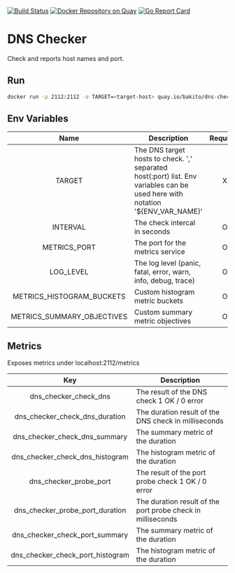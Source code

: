 [![Build Status](https://travis-ci.com/bakito/dns-checker.svg?branch=master)](https://travis-ci.com/bakito/dns-checker) [![Docker Repository on Quay](https://quay.io/repository/bakito/dns-checker/status "Docker Repository on Quay")](https://quay.io/repository/bakito/dns-checker) [![Go Report Card](https://goreportcard.com/badge/github.com/bakito/dns-checker)](https://goreportcard.com/report/github.com/bakito/dns-checker)

# DNS Checker

Check and reports host names and port.


## Run

```bash
docker run -p 2112:2112 -e TARGET=<target-host> quay.io/bakito/dns-checker
```

## Env Variables
| Name | Description | Required | Default 
| :---: | --- | :---: | :---: |
| TARGET | The DNS target hosts to check. ',' separated host(:port) list. Env variables can be used here with notation '${ENV_VAR_NAME}' | X |  |
| INTERVAL | The check intercal in seconds | O | 30 |
| METRICS_PORT | The port for the metrics service | O | 2112 |
| LOG_LEVEL | The log level (panic, fatal, error, warn, info, debug, trace)| O | info |
| METRICS_HISTOGRAM_BUCKETS | Custom histogram metric buckets  | O | "0.002,0.005,0.01,0.025,0.05,0.1,0.25,0.5,1,2.5,5,10,20" |
| METRICS_SUMMARY_OBJECTIVES | Custom summary metric objectives | O | "0.5:0.05,0.9:0.01,0.99:0.001" |


## Metrics

Exposes metrics under localhost:2112/metrics

| Key | Description  
| :---: | --- |
| dns_checker_check_dns | The result of the DNS check 1 OK / 0 error |
| dns_checker_check_dns_duration | The duration result of the DNS check in milliseconds|
| dns_checker_check_dns_summary | The summary metric of the duration|
| dns_checker_check_dns_histogram | The histogram metric of the duration |
| dns_checker_probe_port | The result of the port probe check 1 OK / 0 error |
| dns_checker_probe_port_duration | The duration result of the port probe check in milliseconds |
| dns_checker_check_port_summary | The summary metric of the duration|
| dns_checker_check_port_histogram | The histogram metric of the duration |

